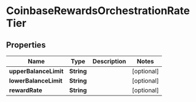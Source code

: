 
# CoinbaseRewardsOrchestrationRateTier

## Properties
Name | Type | Description | Notes
------------ | ------------- | ------------- | -------------
**upperBalanceLimit** | **String** |  |  [optional]
**lowerBalanceLimit** | **String** |  |  [optional]
**rewardRate** | **String** |  |  [optional]



